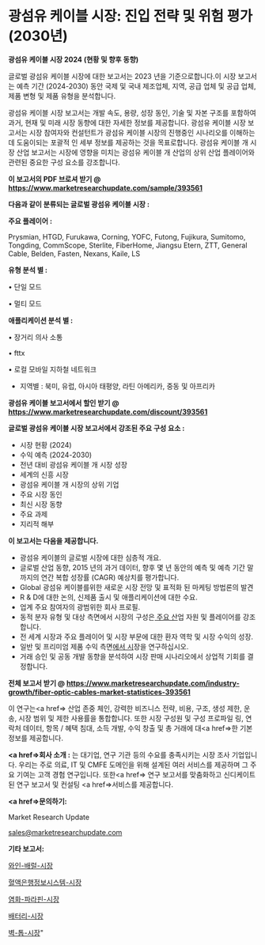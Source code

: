 # 광섬유 케이블 시장: 진입 전략 및 위험 평가(2030년)

<strong>광섬유 케이블 시장 2024 (현황 및 향후 동향)</strong>

글로벌 광섬유 케이블 시장에 대한 보고서는 2023 년을 기준으로합니다.이 시장 보고서는 예측 기간 (2024-2030) 동안 국제 및 국내 제조업체, 지역, 공급 업체 및 공급 업체, 제품 변형 및 제품 유형을 분석합니다.

광섬유 케이블 시장 보고서는 개발 속도, 용량, 성장 동인, 기술 및 자본 구조를 포함하여 과거, 현재 및 미래 시장 동향에 대한 자세한 정보를 제공합니다. 광섬유 케이블 시장 보고서는 시장 참여자와 컨설턴트가 광섬유 케이블 시장의 진행중인 시나리오를 이해하는 데 도움이되는 포괄적 인 세부 정보를 제공하는 것을 목표로합니다. 광섬유 케이블 개 시장 산업 보고서는 시장에 영향을 미치는 광섬유 케이블 개 산업의 상위 산업 플레이어와 관련된 중요한 구성 요소를 강조합니다.



<strong>이 보고서의 PDF 브로셔 받기 @ <a href=https://www.marketresearchupdate.com/sample/393561>https://www.marketresearchupdate.com/sample/393561</a></strong>



<strong>다음과 같이 분류되는 글로벌 광섬유 케이블 시장 :</strong>



<strong>주요 플레이어 :</strong>

Prysmian, HTGD, Furukawa, Corning, YOFC, Futong, Fujikura, Sumitomo, Tongding, CommScope, Sterlite, FiberHome, Jiangsu Etern, ZTT, General Cable, Belden, Fasten, Nexans, Kaile, LS



<strong>유형 분석 별 :</strong>

• 단일 모드

• 멀티 모드



<strong>애플리케이션 분석 별 :</strong>

• 장거리 의사 소통

• fttx

• 로컬 모바일 지하철 네트워크

<ul>
  <li>지역별 : 북미, 유럽, 아시아 태평양, 라틴 아메리카, 중동 및 아프리카</li>
</ul>


<strong>광섬유 케이블 보고서에서 할인 받기 @ <a href=https://www.marketresearchupdate.com/discount/393561>https://www.marketresearchupdate.com/discount/393561</a></strong>



<strong>글로벌 광섬유 케이블 시장 보고서에서 강조된 주요 구성 요소 :</strong>
<ul>
  <li>시장 현황 (2024)</li>
  <li>수익 예측 (2024-2030)</li>
  <li>전년 대비 광섬유 케이블 개 시장 성장</li>
  <li>세계의 신흥 시장</li>
  <li>광섬유 케이블 개 시장의 상위 기업</li>
  <li>주요 시장 동인</li>
  <li>최신 시장 동향</li>
  <li>주요 과제</li>
  <li>지리적 해부</li>
</ul>


<strong>이 보고서는 다음을 제공합니다.</strong>
<ul>
  <li>광섬유 케이블의 글로벌 시장에 대한 심층적 개요.</li>
  <li>글로벌 산업 동향, 2015 년의 과거 데이터, 향후 몇 년 동안의 예측 및 예측 기간 말까지의 연간 복합 성장률 (CAGR) 예상치를 평가합니다.</li>
  <li>Global 광섬유 케이블를위한 새로운 시장 전망 및 표적화 된 마케팅 방법론의 발견</li>
  <li>R &amp; D에 대한 논의, 신제품 출시 및 애플리케이션에 대한 수요.</li>
  <li>업계 주요 참여자의 광범위한 회사 프로필.</li>
  <li>동적 분자 유형 및 대상 측면에서 시장의 구성은<a href=> 주요 산</a>업 자원 및 플레이어를 강조합니다.</li>
  <li>전 세계 시장과 주요 플레이어 및 시장 부문에 대한 환자 역학 및 시장 수익의 성장.</li>
  <li>일반 및 프리미엄 제품 수익 측면<a href=>에서 시</a>장을 연구하십시오.</li>
  <li>거래 승인 및 공동 개발 동향을 분석하여 시장 판매 시나리오에서 상업적 기회를 결정합니다.</li>
</ul>



<strong>전체 보고서 받기 @ <a href=https://www.marketresearchupdate.com/industry-growth/fiber-optic-cables-market-statistices-393561>https://www.marketresearchupdate.com/industry-growth/fiber-optic-cables-market-statistices-393561</a></strong>

이 연구는<a href=> 산업 존중</a> 체인, 강력한 비즈니스 전략, 비용, 구조, 생성 제한, 운송, 시장 범위 및 제한 사용률을 통합합니다. 또한 시장 구성원 및 구성 프로파일 링, 연락처 데이터, 항목 / 혜택 침대, 소득 개발, 수익 창출 및 총 거래에 대<a href=>한 기본 </a>정보를 제공합니다.



<strong><a href=>회사 소</a>개 :</strong>
는 대기업, 연구 기관 등의 수요를 충족시키는 시장 조사 기업입니다. 우리는 주로 의료, IT 및 CMFE 도메인을 위해 설계된 여러 서비스를 제공하며 그 주요 기여는 고객 경험 연구입니다. 또한<a href=> 연구 보</a>고서를 맞춤화하고 신디케이트 된 연구 보고서 및 컨설팅 <a href=>서비스</a>를 제공합니다.



<strong><a href=>문의하기:</a></strong>

Market Research Update

sales@marketresearchupdate.com



<strong>기타 보고서:</strong>

<a href=https://www.linkedin.com/pulse/와인-배럴-시장-세분화-연구-및-목표-고객2029년-survey-spotlight-pro-24-analysis/>와인-배럴-시장</a>

<a href=https://www.linkedin.com/pulse/혈액은행정보시스템-시장-진입-전략-및-위험-평가2029년-consumer-connection-chronicles-24--hmqzf/>혈액은행정보시스템-시장</a>

<a href=https://www.linkedin.com/pulse/염화-파라핀-시장-현재-및-미래-성장-2029-survey-spotlight-pro-24-analysis-a7raf/>염화-파라핀-시장</a>

<a href=https://www.linkedin.com/pulse/배터리-시장-세분화-연구-및-목표-고객2030년-isdailynews-drnpf/>배터리-시장</a>

<a href=https://www.linkedin.com/pulse/벽-톱-시장-세분화-연구-및-목표-고객2029년-trendsetters-talk-360-analysis-x1dqf/>벽-톱-시장</a>"
